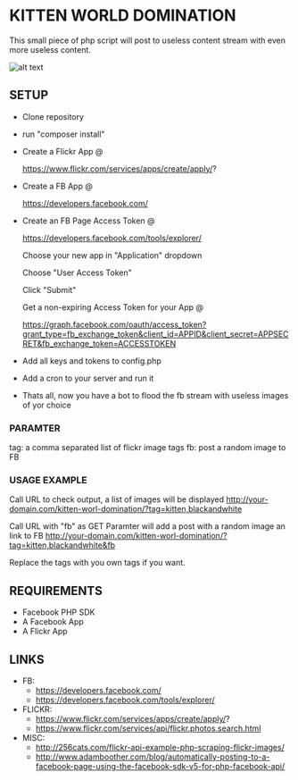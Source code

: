 # KITTEN WORLD DOMINATION

This small piece of php script will post to useless content stream with even more useless content.

![alt text](https://farm3.staticflickr.com/2904/13899639707_b3b2861cf3_b.jpg "Kitten World Domination")

## SETUP

- Clone repository
- run "composer install"
- Create a Flickr App @ 

    https://www.flickr.com/services/apps/create/apply/?
    
- Create a FB App @

    https://developers.facebook.com/
    
- Create an FB Page Access Token @

    https://developers.facebook.com/tools/explorer/
    
    Choose your new app in "Application" dropdown
    
    Choose "User Access Token" 
    
    Click "Submit"
    
    Get a non-expiring Access Token for your App @
    
    https://graph.facebook.com/oauth/access_token?grant_type=fb_exchange_token&client_id=APPID&client_secret=APPSECRET&fb_exchange_token=ACCESSTOKEN

- Add all keys and tokens to config.php
- Add a cron to your server and run it
- Thats all, now you have a bot to flood the fb stream with useless images of yor choice

### PARAMTER

tag: a comma separated list of flickr image tags
fb: post a random image to FB

### USAGE EXAMPLE
Call URL to check output, a list of images will be displayed
http://your-domain.com/kitten-worl-domination/?tag=kitten,blackandwhite

Call URL with "fb" as GET Paramter will add a post with a random image an link to FB
http://your-domain.com/kitten-worl-domination/?tag=kitten,blackandwhite&fb

Replace the tags with you own tags if you want.


## REQUIREMENTS

- Facebook PHP SDK
- A Facebook App
- A Flickr App

## LINKS

- FB:     
    - https://developers.facebook.com/
    - https://developers.facebook.com/tools/explorer/
- FLICKR: 
    - https://www.flickr.com/services/apps/create/apply/?
    - https://www.flickr.com/services/api/flickr.photos.search.html
- MISC:
    - http://256cats.com/flickr-api-example-php-scraping-flickr-images/
    - http://www.adamboother.com/blog/automatically-posting-to-a-facebook-page-using-the-facebook-sdk-v5-for-php-facebook-api/
